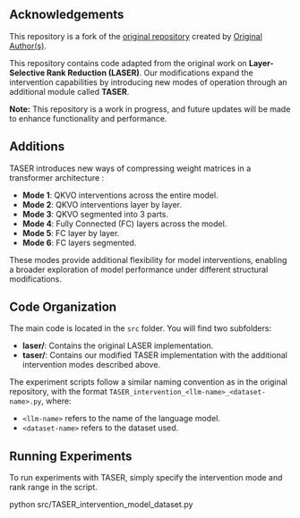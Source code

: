 ## Acknowledgements

This repository is a fork of the [original repository](https://github.com/pratyushasharma/laser) created by [Original Author(s)](https://github.com/pratyushasharma).


This repository contains code adapted from the original work on **Layer-Selective Rank Reduction (LASER)**. Our modifications expand the intervention capabilities by introducing new modes of operation through an additional module called **TASER**.

**Note:** This repository is a work in progress, and future updates will be made to enhance functionality and performance.



## Additions

TASER introduces new ways of compressing weight matrices in a transformer architecture :

- **Mode 1**: QKVO interventions across the entire model.
- **Mode 2**: QKVO interventions layer by layer.
- **Mode 3**: QKVO segmented into 3 parts.
- **Mode 4**: Fully Connected (FC) layers across the model.
- **Mode 5**: FC layer by layer.
- **Mode 6**: FC layers segmented.

These modes provide additional flexibility for model interventions, enabling a broader exploration of model performance under different structural modifications.

## Code Organization

The main code is located in the `src` folder. You will find two subfolders:
- **laser/**: Contains the original LASER implementation.
- **taser/**: Contains our modified TASER implementation with the additional intervention modes described above.

The experiment scripts follow a similar naming convention as in the original repository, with the format `TASER_intervention_<llm-name>_<dataset-name>.py`, where:
- `<llm-name>` refers to the name of the language model.
- `<dataset-name>` refers to the dataset used.

## Running Experiments

To run experiments with TASER, simply specify the intervention mode and rank range in the script. 

python src/TASER_intervention_model_dataset.py


